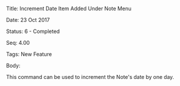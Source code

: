 Title:  Increment Date Item Added Under Note Menu

Date:   23 Oct 2017

Status: 6 - Completed

Seq:    4.00

Tags:   New Feature

Body:   
 
This command can be used to increment the Note's date by one day.

